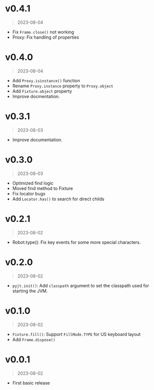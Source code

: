 # v0.4.1
> 2023-08-04

-   Fix `Frame.close()` not working
-   Proxy: Fix handling of properties

# v0.4.0
> 2023-08-04

-   Add `Proxy.isinstance()` function
-   Rename `Proxy.instance` property to `Proxy.object`
-   Add `Fixture.object` property
-   Improve docmentation.

# v0.3.1
> 2023-08-03

-   Improve documentation.

# v0.3.0
> 2023-08-03

-   Optimized find logic
-   Moved find method to Fixture
-   Fix locator bugs
-   Add `Locator.has()` to search for direct childs

# v0.2.1
> 2023-08-02

-   Robot.type(): Fix key events for some more special characters.

# v0.2.0
> 2023-08-02

-   `pyjt.init()`: Add `classpath` argument to set the classpath
    used for starting the JVM.

# v0.1.0
> 2023-08-02

-   `Fixture.fill()`: Support `FillMode.TYPE` for US keyboard layout
-   Add `Frame.dispose()`

# v0.0.1
> 2023-08-02

-   First basic release
